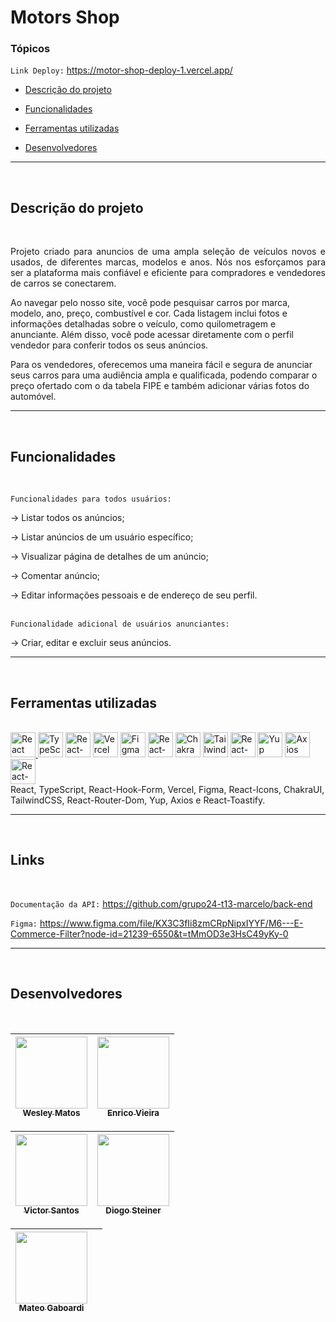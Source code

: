 # Motors Shop

### Tópicos

`Link Deploy:` https://motor-shop-deploy-1.vercel.app/

- [Descrição do projeto](#descrição-do-projeto)

- [Funcionalidades](#funcionalidades)

- [Ferramentas utilizadas](#ferramentas-utilizadas)

- [Desenvolvedores](#desenvolvedores)
<hr>
<br/>

## Descrição do projeto

<br/>
<p align="justify">
Projeto criado para anuncios de uma ampla seleção de veículos novos e usados, de diferentes marcas, modelos e anos. Nós nos esforçamos para ser a plataforma mais confiável e eficiente para compradores e vendedores de carros se conectarem.

Ao navegar pelo nosso site, você pode pesquisar carros por marca, modelo, ano, preço, combustível e cor. Cada listagem inclui fotos e informações detalhadas sobre o veículo, como quilometragem e anunciante. Além disso, você pode acessar diretamente com o perfil vendedor para conferir todos os seus anúncios.

Para os vendedores, oferecemos uma maneira fácil e segura de anunciar seus carros para uma audiência ampla e qualificada, podendo comparar o preço ofertado com o da tabela FIPE e também adicionar várias fotos do automóvel.

</p>
<hr>
<br/>

## Funcionalidades

<br/>

`Funcionalidades para todos usuários:`

-> Listar todos os anúncios;

-> Listar anúncios de um usuário específico;

-> Visualizar página de detalhes de um anúncio;

-> Comentar anúncio;

-> Editar informações pessoais e de endereço de seu perfil.
<br/>
<br/>

`Funcionalidade adicional de usuários anunciantes:`

-> Criar, editar e excluir seus anúncios.

<hr>
</br>

## Ferramentas utilizadas

<br/>
<div> 
<a target="blank" href="https://pt-br.reactjs.org/"> 
<img src="https://upload.wikimedia.org/wikipedia/commons/thumb/a/a7/React-icon.svg/539px-React-icon.svg.png" alt="React" width="40" height="40"/>
</a>
<a target="blank" href="https://www.typescriptlang.org/"><img src="https://upload.wikimedia.org/wikipedia/commons/thumb/4/4c/Typescript_logo_2020.svg/2048px-Typescript_logo_2020.svg.png" alt="TypeScript" width="40" height="40"/></a> 
<a target="blank" href="https://react-hook-form.com/"><img src="https://avatars.githubusercontent.com/u/53986236?s=280&v=4" alt="React-Hook-Form" width="40" height="40"/></a> 
<a target="blank" href="https://vercel.com/dashboard"><img src="https://www.svgrepo.com/show/327408/logo-vercel.svg" alt="Vercel" width="40" height="40"/></a>  
<a target="blank" href="https://www.figma.com/"><img src="https://cdn-icons-png.flaticon.com/512/5968/5968705.png" alt="Figma" width="40" height="40"/></a> 
<a target="blank" href="https://react-icons.github.io/react-icons/"><img src="https://camo.githubusercontent.com/48d099290b4cb2d7937bcd96e8497cf1845b54a810a6432c70cf944b60b40c77/68747470733a2f2f7261776769742e636f6d2f676f72616e67616a69632f72656163742d69636f6e732f6d61737465722f72656163742d69636f6e732e737667" alt="React-Icons" width="40" height="40"/></a>  
<a target="blank" href="https://chakra-ui.com/"><img src="https://pbs.twimg.com/profile_images/1244925541448286208/rzylUjaf_400x400.jpg" alt="Chakra UI" width="40" height="40"/></a>  
<a target="blank" href="https://tailwindcss.com/"><img src="https://upload.wikimedia.org/wikipedia/commons/thumb/d/d5/Tailwind_CSS_Logo.svg/2048px-Tailwind_CSS_Logo.svg.png" alt="TailwindCSS" width="40" height="40"/></a> 
<a target="blank" href="https://reactrouter.com/en/main"><img src="https://seekicon.com/free-icon-download/react-router_1.png" alt="React-router-dom" width="40" height="40"/></a>  
<a target="blank" href="https://www.npmjs.com/package/yup"><img src="https://i.morioh.com/210701/e0396424.webp" alt="Yup" width="40" height="40"/></a>  
<a target="blank" href="https://axios-http.com/ptbr/docs/intro"><img src="https://user-images.githubusercontent.com/86276393/177149370-01f7c4a4-9763-478f-938c-ec3d4e7c76c5.png" alt="Axios" width="40" height="40"/></a>  
<a target="blank" href="https://fkhadra.github.io/react-toastify/introduction"><img src="https://user-images.githubusercontent.com/5574267/130860512-3a165ce6-7af3-4c24-8e81-f3f5a4561841.png" alt="React-Toastify" width="40" height="40"/></a>  
</div>

<div>React, TypeScript, React-Hook-Form, Vercel, Figma, React-Icons, ChakraUI, TailwindCSS, React-Router-Dom, Yup, Axios e React-Toastify.</div>
<hr>
<br/>

## Links

<br/>

`Documentação da API:` https://github.com/grupo24-t13-marcelo/back-end

`Figma:` https://www.figma.com/file/KX3C3fIi8zmCRpNipxIYYF/M6---E-Commerce-Filter?node-id=21239-6550&t=tMmOD3e3HsC49yKy-0

<hr>
<br/>

## Desenvolvedores

<br/>

| [<img src="https://avatars.githubusercontent.com/u/104766684?v=4" width=115><br><sub>Wesley Matos</sub>](https://github.com/wesleydematos) | [<img src="https://avatars.githubusercontent.com/u/106822915?v=4" width=115><br><sub>Enrico Vieira</sub>](https://github.com/enricovieira) |
| :----------------------------------------------------------------------------------------------------------------------------------------: | :----------------------------------------------------------------------------------------------------------------------------------------: |

| [<img src="https://avatars.githubusercontent.com/u/106779643?v=4" width=115><br><sub>Victor Santos</sub>](https://github.com/VictorHugo110199) | [<img src="https://avatars.githubusercontent.com/u/106714068?v=4" width=115><br><sub>Diogo Steiner</sub>](https://github.com/steinerstt) |
| :--------------------------------------------------------------------------------------------------------------------------------------------: | :--------------------------------------------------------------------------------------------------------------------------------------: |

| [<img src="https://avatars.githubusercontent.com/u/103224058?v=4" width=115><br><sub>Mateo Gaboardi</sub>](https://github.com/mateogaboardidev) |     |
| :---------------------------------------------------------------------------------------------------------------------------------------------: | :-: |
